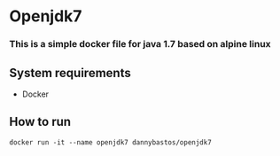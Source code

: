 # Openjdk7

### This is a simple docker file for java 1.7 based on alpine linux

## System requirements
- Docker

## How to run
```
docker run -it --name openjdk7 dannybastos/openjdk7
```

